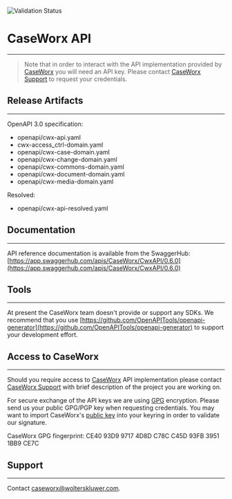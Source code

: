![Validation Status](http://validator.swagger.io/validator?url=https://raw.githubusercontent.com/cwx-de/CaseWorxAPI/master/openapi/cwx-api.yaml)
# CaseWorx API
--------------

> Note that in order to interact with the API implementation provided by [CaseWorx](https://app.caseworx-baurecht.de) 
> you will need an API key. Please contact [CaseWorx Support](mailto://caseworx@wolterskluwer.com) 
> to request your credentials.

## Release Artifacts
--------------------
OpenAPI 3.0 specification:
- openapi/cwx-api.yaml
- cwx-access_ctrl-domain.yaml
- openapi/cwx-case-domain.yaml
- openapi/cwx-change-domain.yaml
- openapi/cwx-commons-domain.yaml
- openapi/cwx-document-domain.yaml
- openapi/cwx-media-domain.yaml

Resolved:
- openapi/cwx-api-resolved.yaml

## Documentation
----------------

API reference documentation is available from the SwaggerHub: 
[https://app.swaggerhub.com/apis/CaseWorx/CwxAPI/0.6.0](https://app.swaggerhub.com/apis/CaseWorx/CwxAPI/0.6.0)

## Tools
--------

At present the CaseWorx team doesn't provide or support any SDKs. We recommend that you use 
[https://github.com/OpenAPITools/openapi-generator](https://github.com/OpenAPITools/openapi-generator)
to support your development effort.

## Access to CaseWorx
---------------------

Should you require access to [CaseWorx](https://app.caseworx-baurecht.de) API implementation 
please contact [CaseWorx Support](mailto://caseworx@wolterskluwer.com) with brief description
of the project you are working on.

For secure exchange of the API keys we are using [GPG](https://gnupg.org/) encryption. Please send us your 
public GPG/PGP key when requesting credentials. You may want to import CaseWorx's [public key](https://keys.openpgp.org/vks/v1/by-fingerprint/CE4093D997174D8DC78CC45D93FB39511BB9CE7C)
into your keyring in order to validate our signature. 

CaseWorx GPG fingerprint: CE40 93D9 9717 4D8D C78C  C45D 93FB 3951 1BB9 CE7C

## Support
----------

Contact [caseworx@wolterskluwer.com](mailto://caseworx@wolterskluwer.com).


